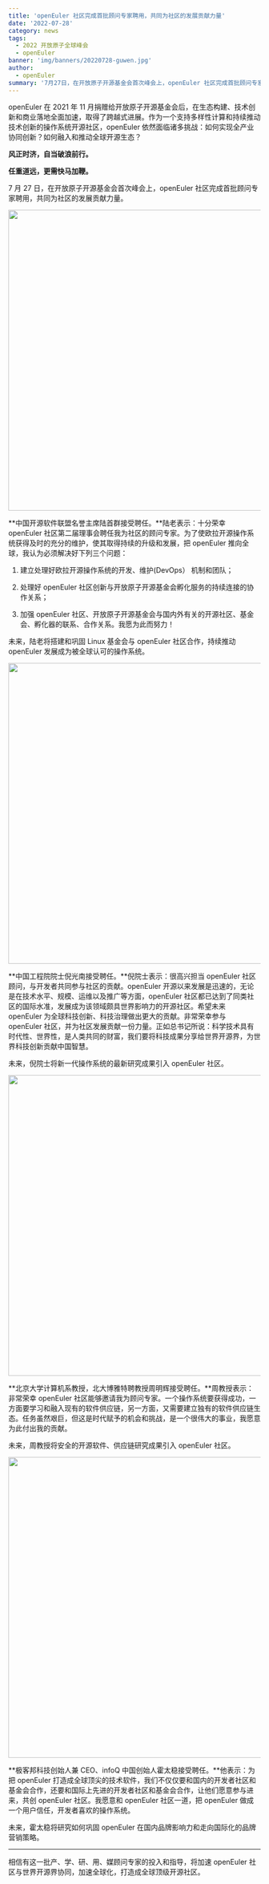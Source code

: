 ```yaml
---
title: 'openEuler 社区完成首批顾问专家聘用，共同为社区的发展​贡献力量'
date: '2022-07-28'
category: news
tags:
  - 2022 开放原子全球峰会
  - openEuler
banner: 'img/banners/20220728-guwen.jpg'
author:
  - openEuler
summary: '7月27日，在开放原子开源基金会首次峰会上，openEuler 社区完成首批顾问专家聘用，共同为社区的发展贡献力量。'
---
```


openEuler 在 2021 年 11 月捐赠给开放原子开源基金会后，在生态构建、技术创新和商业落地全面加速，取得了跨越式进展。作为一个支持多样性计算和持续推动技术创新的操作系统开源社区，openEuler 依然面临诸多挑战：如何实现全产业协同创新？如何融入和推动全球开源生态？

**风正时济，自当破浪前行。**

**任重道远，更需快马加鞭。**

7 月 27 日，在开放原子开源基金会首次峰会上，openEuler 社区完成首批顾问专家聘用，共同为社区的发展贡献力量。

<img src="/img/news/20220728-guwen/guwen01.jpg" width="600">

**中国开源软件联盟名誉主席陆首群接受聘任。**陆老表示：十分荣幸 openEuler 社区第二届理事会聘任我为社区的顾问专家。为了使欧拉开源操作系统获得及时的充分的维护，使其取得持续的升级和发展，把 openEuler 推向全球，我认为必须解决好下列三个问题：

1. 建立处理好欧拉开源操作系统的开发、维护(DevOps） 机制和团队；

2. 处理好 openEuler 社区创新与开放原子开源基金会孵化服务的持续连接的协作关系；

3. 加强 openEuler 社区、开放原子开源基金会与国内外有关的开源社区、基金会、孵化器的联系、合作关系。我愿为此而努力！

未来，陆老将搭建和巩固 Linux 基金会与 openEuler 社区合作，持续推动 openEuler 发展成为被全球认可的操作系统。

<img src="/img/news/20220728-guwen/guwen02.jpg" width="600">

**中国工程院院士倪光南接受聘任。**倪院士表示：很高兴担当 openEuler 社区顾问，与开发者共同参与社区的贡献。openEuler 开源以来发展是迅速的，无论是在技术水平、规模、运维以及推广等方面，openEuler 社区都已达到了同类社区的国际水准，发展成为该领域颇具世界影响力的开源社区。希望未来 openEuler 为全球科技创新、科技治理做出更大的贡献。非常荣幸参与 openEuler 社区，并为社区发展贡献一份力量。正如总书记所说：科学技术具有时代性、世界性，是人类共同的财富，我们要将科技成果分享给世界开源界，为世界科技创新贡献中国智慧。

未来，倪院士将新一代操作系统的最新研究成果引入 openEuler 社区。

<img src="/img/news/20220728-guwen/guwen03.jpg" width="600">

**北京大学计算机系教授，北大博雅特聘教授周明辉接受聘任。**周教授表示：非常荣幸 openEuler 社区能够邀请我为顾问专家。一个操作系统要获得成功，一方面要学习和融入现有的软件供应链，另一方面，又需要建立独有的软件供应链生态。任务虽然艰巨，但这是时代赋予的机会和挑战，是一个很伟大的事业，我愿意为此付出我的贡献。

未来，周教授将安全的开源软件、供应链研究成果引入 openEuler 社区。

<img src="/img/news/20220728-guwen/guwen04.jpg" width="600">

**极客邦科技创始人兼 CEO、infoQ 中国创始人霍太稳接受聘任。**他表示：为把 openEuler 打造成全球顶尖的技术软件，我们不仅仅要和国内的开发者社区和基金会合作，还要和国际上先进的开发者社区和基金会合作，让他们愿意参与进来，共创 openEuler 社区。我愿意和 openEuler 社区一道，把 openEuler 做成一个用户信任，开发者喜欢的操作系统。

未来，霍太稳将研究如何巩固 openEuler 在国内品牌影响力和走向国际化的品牌营销策略。

---

相信有这一批产、学、研、用、媒顾问专家的投入和指导，将加速 openEuler 社区与世界开源界协同，加速全球化，打造成全球顶级开源社区。
